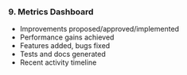 ### 9. Metrics Dashboard

- Improvements proposed/approved/implemented
- Performance gains achieved
- Features added, bugs fixed
- Tests and docs generated
- Recent activity timeline
